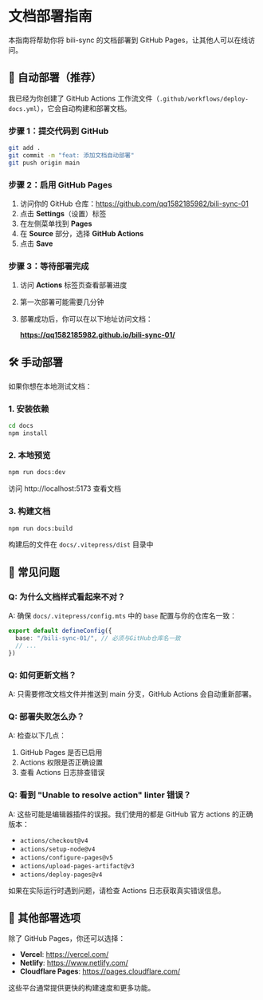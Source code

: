 # 文档部署指南

本指南将帮助你将 bili-sync 的文档部署到 GitHub Pages，让其他人可以在线访问。

## 🚀 自动部署（推荐）

我已经为你创建了 GitHub Actions 工作流文件（`.github/workflows/deploy-docs.yml`），它会自动构建和部署文档。

### 步骤 1：提交代码到 GitHub

```bash
git add .
git commit -m "feat: 添加文档自动部署"
git push origin main
```

### 步骤 2：启用 GitHub Pages

1. 访问你的 GitHub 仓库：https://github.com/qq1582185982/bili-sync-01
2. 点击 **Settings**（设置）标签
3. 在左侧菜单找到 **Pages**
4. 在 **Source** 部分，选择 **GitHub Actions**
5. 点击 **Save**

### 步骤 3：等待部署完成

1. 访问 **Actions** 标签页查看部署进度
2. 第一次部署可能需要几分钟
3. 部署成功后，你可以在以下地址访问文档：

   **https://qq1582185982.github.io/bili-sync-01/**

## 🛠️ 手动部署

如果你想在本地测试文档：

### 1. 安装依赖

```bash
cd docs
npm install
```

### 2. 本地预览

```bash
npm run docs:dev
```

访问 http://localhost:5173 查看文档

### 3. 构建文档

```bash
npm run docs:build
```

构建后的文件在 `docs/.vitepress/dist` 目录中

## 📝 常见问题

### Q: 为什么文档样式看起来不对？

A: 确保 `docs/.vitepress/config.mts` 中的 `base` 配置与你的仓库名一致：

```typescript
export default defineConfig({
  base: "/bili-sync-01/", // 必须与GitHub仓库名一致
  // ...
})
```

### Q: 如何更新文档？

A: 只需要修改文档文件并推送到 main 分支，GitHub Actions 会自动重新部署。

### Q: 部署失败怎么办？

A: 检查以下几点：
1. GitHub Pages 是否已启用
2. Actions 权限是否正确设置
3. 查看 Actions 日志排查错误

### Q: 看到 "Unable to resolve action" linter 错误？

A: 这些可能是编辑器插件的误报。我们使用的都是 GitHub 官方 actions 的正确版本：
- `actions/checkout@v4`
- `actions/setup-node@v4`
- `actions/configure-pages@v5`
- `actions/upload-pages-artifact@v3`
- `actions/deploy-pages@v4`

如果在实际运行时遇到问题，请检查 Actions 日志获取真实错误信息。

## 🔗 其他部署选项

除了 GitHub Pages，你还可以选择：

- **Vercel**: https://vercel.com/
- **Netlify**: https://www.netlify.com/
- **Cloudflare Pages**: https://pages.cloudflare.com/

这些平台通常提供更快的构建速度和更多功能。 